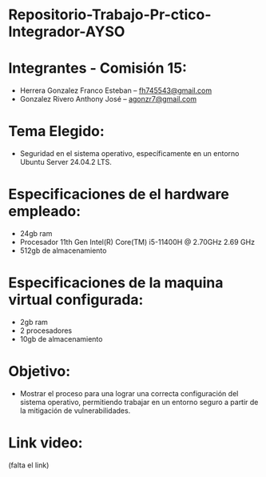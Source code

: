 # Repositorio-Trabajo-Pr-ctico-Integrador-AYSO

# Integrantes - Comisión 15:
- Herrera Gonzalez Franco Esteban – fh745543@gmail.com  
- Gonzalez Rivero Anthony José – agonzr7@gmail.com  

# Tema Elegido:
- Seguridad en el sistema operativo, específicamente en un entorno Ubuntu Server 24.04.2 LTS.

# Especificaciones de el hardware empleado:
- 24gb ram
- Procesador 11th Gen Intel(R) Core(TM) i5-11400H @ 2.70GHz   2.69 GHz
- 512gb de almacenamiento

# Especificaciones de la maquina virtual configurada:
- 2gb ram
- 2 procesadores
- 10gb de almacenamiento

# Objetivo:
- Mostrar el proceso para una lograr una correcta configuración del sistema operativo, permitiendo trabajar en un entorno seguro a partir de la mitigación de vulnerabilidades.

# Link video:
(falta el link)
